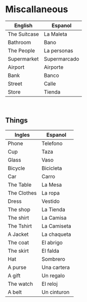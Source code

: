 # Miscallaneous

| English      | Espanol      |
| ------------ | ------------ |
| The Suitcase | La Maleta    |
| Bathroom     | Bano         |
| The People   | La personas  |
| Supermarket  | Supermarcado |
| Airport      | Airporte     |
| Bank         | Banco        |
| Street       | Calle        |
| Store        | Tienda       |

<br>

## Things

| Ingles      | Espanol     |
| ----------- | ----------- |
| Phone       | Telefono    |
| Cup         | Taza        |
| Glass       | Vaso        |
| Bicycle     | Bicicleta   |
| Car         | Carro       |
| The Table   | La Mesa     |
| The Clothes | La ropa     |
| Dress       | Vestido     |
| The shop    | La Tienda   |
| The shirt   | La Camisa   |
| The Tshirt  | La Camiseta |
| A Jacket    | La chaqueta |
| The coat    | El abrigo   |
| The skirt   | El falda    |
| Hat         | Sombrero    |
| A purse     | Una cartera |
| A gift      | Un regalo   |
| The watch   | El reloj    |
| A belt      | Un cinturon |
